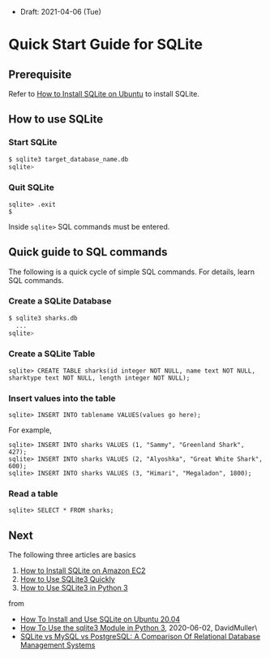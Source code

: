 * Draft: 2021-04-06 (Tue)

# Quick Start Guide for SQLite

## Prerequisite

Refer to [How to Install SQLite on Ubuntu](INSTALL-SQLite.md) to install SQLite.

## How to use SQLite

### Start SQLite

```bash
$ sqlite3 target_database_name.db
sqlite>
```

### Quit SQLite

```sqlite
sqlite> .exit
$
```

Inside `sqlite>` SQL commands must be entered.

## Quick guide to SQL commands

The following is a quick cycle of simple SQL commands. For details, learn SQL commands.

### Create a SQLite Database

```bash
$ sqlite3 sharks.db
  ...
sqlite>
```

### Create a SQLite Table

```sqlite
sqlite> CREATE TABLE sharks(id integer NOT NULL, name text NOT NULL, sharktype text NOT NULL, length integer NOT NULL);
```

### Insert values into the table

```sqlite
sqlite> INSERT INTO tablename VALUES(values go here);
```

For example,

```sqlite
sqlite> INSERT INTO sharks VALUES (1, "Sammy", "Greenland Shark", 427);
sqlite> INSERT INTO sharks VALUES (2, "Alyoshka", "Great White Shark", 600);
sqlite> INSERT INTO sharks VALUES (3, "Himari", "Megaladon", 1800);
```

### Read a table

```sqlite
sqlite> SELECT * FROM sharks;
```

## Next
The following three articles are basics
1. [How to Install SQLite on Amazon EC2](how_to/install_sqlite_on_amazon_ec2.md)
2. [How to Use SQLite3 Quickly](how_to/use_sqlite3_quickly.md)
3. [How to Use SQLite3 in Python 3](how_to/use_sqlite3_in_python3.md)

from
* [How To Install and Use SQLite on Ubuntu 20.04](https://www.digitalocean.com/community/tutorials/how-to-install-and-use-sqlite-on-ubuntu-20-04)
* [How To Use the sqlite3 Module in Python 3](https://www.digitalocean.com/community/tutorials/how-to-use-the-sqlite3-module-in-python-3), 2020-06-02, DavidMuller\
* [SQLite vs MySQL vs PostgreSQL: A Comparison Of Relational Database Management Systems](https://www.digitalocean.com/community/tutorials/sqlite-vs-mysql-vs-postgresql-a-comparison-of-relational-database-management-systems)
